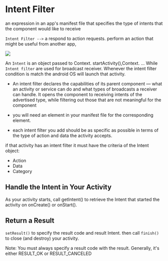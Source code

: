 # Intent Filter

an expression in an app's manifest file that specifies the type of intents that the component would like to receive

`Intent Filter -->` a respond to action requests.
perform an action that might be useful from another app,

![](https://i.ytimg.com/vi/qohEYaOqiXY/maxresdefault.jpg)



An `Intent` is an object passed to Context. startActivity(),Context. ... 
While `Intent filter` are used for broadcast receiver. Whenever the intent filter condition is match the android OS will launch that activity.


- An intent filter declares the capabilities of its parent component — what an activity or service can do and what types of broadcasts a receiver can handle. It opens the component to receiving intents of the advertised type, while filtering out those that are not meaningful for the component

- you will need an <intent-filter> element in your manifest file for the corresponding <activity> element. 

-  each intent filter you add should be as specific as possible in terms of the type of action and data the activity accepts. 

if that activity has an intent filter it must have the criteria of the Intent object:

- Action
- Data
- Category


## Handle the Intent in Your Activity 
As your activity starts, call getIntent() to retrieve the Intent that started the activity on onCreate() or onStart().



## Return a Result

`setResult()` to specify the result code and result Intent.
then call `finish()` to close (and destroy) your activity.


Note: You must always specify a result code with the result. Generally, it's either RESULT_OK or RESULT_CANCELED 

